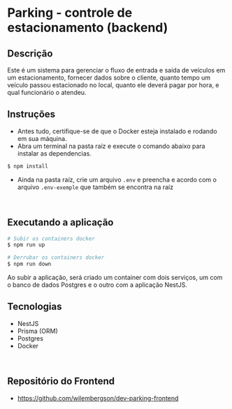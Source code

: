 # Parking - controle de estacionamento (backend)

## Descrição

Este é um sistema para gerenciar o fluxo de entrada e saída de veículos em um estacionamento, fornecer dados sobre o cliente, quanto tempo um veículo passou estacionado no local, quanto ele deverá pagar por hora, e qual funcionário o atendeu.

## Instruções
- Antes tudo, certifique-se de que o Docker esteja instalado e rodando em sua máquina.
- Abra um terminal na pasta raíz e execute o comando abaixo para instalar as dependencias.

```bash
$ npm install
```
- Ainda na pasta raíz, crie um arquivo ```.env``` e preencha e acordo com o arquivo ```.env-exemple``` que também se encontra na raíz
</br>

## Executando a aplicação

```bash
# Subir os containers docker
$ npm run up

# Derrubar os containers docker
$ npm run down
```
Ao subir a aplicação, será criado um container com dois serviços, um com o banco de dados Postgres e o outro com a aplicação NestJS.
</br>

## Tecnologias
- NestJS
- Prisma (ORM)
- Postgres
- Docker
</br>

## Repositório do Frontend
- https://github.com/wilembergson/dev-parking-frontend